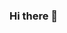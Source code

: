 ### Hi there 👋

<!--
**chuyuqiao/chuyuqiao** is a ✨ _special_ ✨ repository because its `README.md` (this file) appears on your GitHub profile.

Here are some ideas to get you started:

- 🔭 I’m currently working on bigdata
- 🌱 I’m currently learning bigdata
- 👯 I’m looking to collaborate on bigdata
- 🤔 I’m looking for help with bigdata
- 💬 Ask me about bigdata
- 📫 How to reach me: yuqiao_chu@163.com
- 😄 Pronouns: ...
- ⚡ Fun fact: ...
-->
